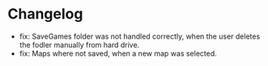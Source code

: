 # Changelog

- fix: SaveGames folder was not handled correctly, when the user deletes the fodler manually from hard drive.
- fix: Maps where not saved, when a new map was selected.
